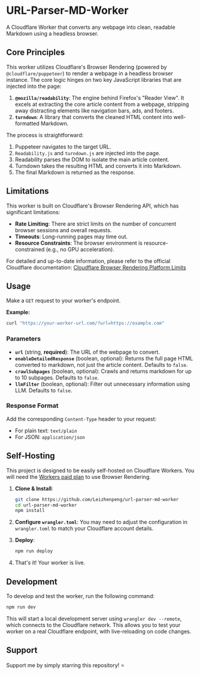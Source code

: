 # URL-Parser-MD-Worker

A Cloudflare Worker that converts any webpage into clean, readable Markdown using a headless browser.

## Core Principles

This worker utilizes Cloudflare's Browser Rendering (powered by `@cloudflare/puppeteer`) to render a webpage in a headless browser instance. The core logic hinges on two key JavaScript libraries that are injected into the page:

1.  **`@mozilla/readability`**: The engine behind Firefox's "Reader View". It excels at extracting the core article content from a webpage, stripping away distracting elements like navigation bars, ads, and footers.
2.  **`turndown`**: A library that converts the cleaned HTML content into well-formatted Markdown.

The process is straightforward:
1.  Puppeteer navigates to the target URL.
2.  `Readability.js` and `turndown.js` are injected into the page.
3.  Readability parses the DOM to isolate the main article content.
4.  Turndown takes the resulting HTML and converts it into Markdown.
5.  The final Markdown is returned as the response.

## Limitations

This worker is built on Cloudflare's Browser Rendering API, which has significant limitations:

*   **Rate Limiting**: There are strict limits on the number of concurrent browser sessions and overall requests.
*   **Timeouts**: Long-running pages may time out.
*   **Resource Constraints**: The browser environment is resource-constrained (e.g., no GPU acceleration).

For detailed and up-to-date information, please refer to the official Cloudflare documentation:
[Cloudflare Browser Rendering Platform Limits](https://developers.cloudflare.com/browser-rendering/platform/limits/)

## Usage

Make a `GET` request to your worker's endpoint.

**Example:**
```bash
curl "https://your-worker-url.com/?url=https://example.com"
```

### Parameters

*   **`url`** (string, **required**): The URL of the webpage to convert.
*   **`enableDetailedResponse`** (boolean, optional): Returns the full page HTML converted to markdown, not just the article content. Defaults to `false`.
*   **`crawlSubpages`** (boolean, optional): Crawls and returns markdown for up to 10 subpages. Defaults to `false`.
*   **`llmFilter`** (boolean, optional): Filter out unnecessary information using LLM. Defaults to `false`.

### Response Format

Add the corresponding `Content-Type` header to your request:
*   For plain text: `text/plain`
*   For JSON: `application/json`

## Self-Hosting

This project is designed to be easily self-hosted on Cloudflare Workers. You will need the [Workers paid plan](https://developers.cloudflare.com/workers/platform/pricing) to use Browser Rendering.

1.  **Clone & Install**:
    ```bash
    git clone https://github.com/Leizhenpeng/url-parser-md-worker
    cd url-parser-md-worker
    npm install
    ```
2.  **Configure `wrangler.toml`**: You may need to adjust the configuration in `wrangler.toml` to match your Cloudflare account details.

3.  **Deploy**:
    ```bash
    npm run deploy
    ```
4.  That's it! Your worker is live.

## Development

To develop and test the worker, run the following command:

```bash
npm run dev
```

This will start a local development server using `wrangler dev --remote`, which connects to the Cloudflare network. This allows you to test your worker on a real Cloudflare endpoint, with live-reloading on code changes.

## Support

Support me by simply starring this repository! ⭐

